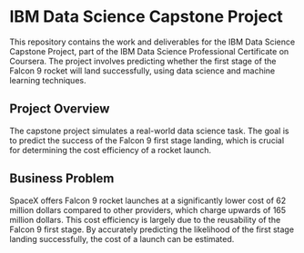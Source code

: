 # IBM Data Science Capstone Project

This repository contains the work and deliverables for the IBM Data Science Capstone Project, part of the IBM Data Science Professional Certificate on Coursera. The project involves predicting whether the first stage of the Falcon 9 rocket will land successfully, using data science and machine learning techniques.


## Project Overview

The capstone project simulates a real-world data science task. The goal is to predict the success of the Falcon 9 first stage landing, which is crucial for determining the cost efficiency of a rocket launch.


## Business Problem

SpaceX offers Falcon 9 rocket launches at a significantly lower cost of 62 million dollars compared to other providers, which charge upwards of 165 million dollars. This cost efficiency is largely due to the reusability of the Falcon 9 first stage. By accurately predicting the likelihood of the first stage landing successfully, the cost of a launch can be estimated. 